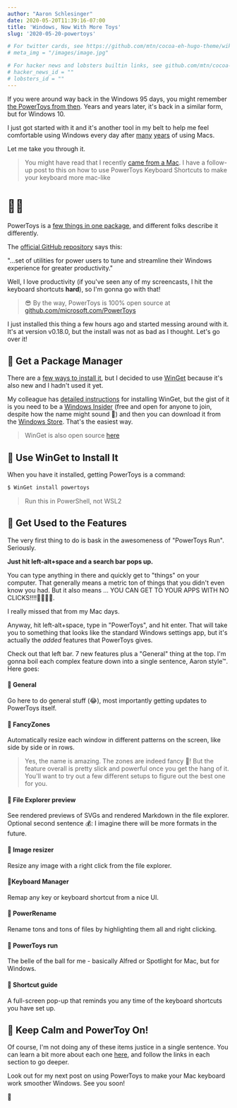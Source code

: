 ```yaml
---
author: "Aaron Schlesinger"
date: 2020-05-20T11:39:16-07:00
title: 'Windows, Now With More Toys'
slug: '2020-05-20-powertoys'

# For twitter cards, see https://github.com/mtn/cocoa-eh-hugo-theme/wiki/Twitter-cards
# meta_img = "/images/image.jpg"

# For hacker news and lobsters builtin links, see github.com/mtn/cocoa-eh-hugo-theme/wiki/Social-Links
# hacker_news_id = ""
# lobsters_id = ""
---
```


If you were around way back in the Windows 95 days, you might remember [the PowerToys from then](https://socket3.wordpress.com/2016/10/22/using-windows-95-powertoys/). Years and years later, it's back in a similar form, but for Windows 10.

I just got started with it and it's another tool in my belt to help me feel comfortable using Windows every day after [many](https://deploy-preview-70--arschles-www.netlify.app/blog/coming-from-a-mac-to-windows-wsl-2/) [years](https://deploy-preview-70--arschles-www.netlify.app/blog/how-to-wsl-2/) of using Macs.

Let me take you through it.

>You might have read that I recently [came from a Mac](https://arschles.com/blog/coming-from-a-mac-to-windows-wsl-2/). I have a follow-up post to this on how to use PowerToys Keyboard Shortcuts to make your keyboard more mac-like

# 🤯❔

PowerToys is a [few things in one package]((https://github.com/microsoft/PowerToys#current-powertoy-utilities)), and different folks describe it differently.

The [official GitHub repository](https://github.com/microsoft/powertoys) says this:

"...set of utilities for power users to tune and streamline their Windows experience for greater productivity."

Well, I love productivity (if you've seen any of my screencasts, I hit the keyboard shortcuts **hard**), so I'm gonna go with that!

>😎 By the way, PowerToys is 100% open source at [github.com/microsoft.com/PowerToys](https://github.com/microsoft.com/PowerToys)

I just installed this thing a few hours ago and started messing around with it. It's at version v0.18.0, but the install was not as bad as I thought. Let's go over it!

## 🍟 Get a Package Manager

There are a [few ways to install it](https://github.com/microsoft/PowerToys#installing-and-running-microsoft-powertoys), but I decided to use [WinGet](https://cda.ms/1hP) because it's also new and I hadn't used it yet.

My colleague has [detailed instructions](https://www.thomasmaurer.ch/2020/05/how-to-install-winget-windows-package-manager/) for installing WinGet, but the gist of it is you need to be a [Windows Insider](https://cda.ms/1hQ) (free and open for anyone to join, despite how the name might sound 🎃) and then you can download it from the [Windows Store](ms-windows-store:/pdp/?productid=9nblggh4nns1). That's the easiest way.

>WinGet is also open source [here](https://github.com/microsoft/winget-cli)

## 🥨 Use WinGet to Install It

When you have it installed, getting PowerToys is a command:

```powershell
$ WinGet install powertoys
```

>Run this in PowerShell, not WSL2

## 🍕 Get Used to the Features 

The very first thing to do is bask in the awesomeness of "PowerToys Run". Seriously.

**Just hit left-alt+space and a search bar pops up.**

You can type anything in there and quickly get to "things" on your computer. That generally means a metric ton of things that you didn't even know you had. But it also means ... YOU CAN GET TO YOUR APPS WITH NO CLICKS!!!!🎉🤘🏄‍♀️. 

I really missed that from my Mac days.

Anyway, hit left-alt+space, type in "PowerToys", and hit enter. That will take you to something that looks like the standard Windows settings app, but it's actually the _added_ features that PowerToys gives.

Check out that left bar. 7 new features plus a "General" thing at the top. I'm gonna boil each complex feature down into a single sentence, Aaron style™. Here goes:

#### 🍚 General

Go here to do general stuff (😂), most importantly getting updates to PowerToys itself.

#### 🥧 FancyZones

Automatically resize each window in different patterns on the screen, like side by side or in rows.

>Yes, the name is amazing. The zones are indeed fancy 🍰! But the feature overall is pretty slick and powerful once you get the hang of it. You'll want to try out a few different setups to figure out the best one for you.

#### 🍣 File Explorer preview 

See rendered previews of SVGs and rendered Markdown in the file explorer. Optional second sentence 💰: I imagine there will be more formats in the future.

#### 🍤 Image resizer 

Resize any image with a right click from the file explorer.

#### 🍎Keyboard Manager

Remap any key or keyboard shortcut from a nice UI.

#### 🍉 PowerRename

Rename tons and tons of files by highlighting them all and right clicking.

#### 🍍 PowerToys run

The belle of the ball for me - basically Alfred or Spotlight for Mac, but for Windows.

#### 🥦 Shortcut guide

A full-screen pop-up that reminds you any time of the keyboard shortcuts you have set up.


## 🚢 Keep Calm and PowerToy On!

Of course, I'm not doing any of these items justice in a single sentence. You can learn a bit more about each one [here](https://github.com/microsoft/powertoys#current-powertoy-utilities), and follow the links in each section to go deeper.

Look out for my next post on using PowerToys to make your Mac keyboard work smoother Windows. See you soon!

👋